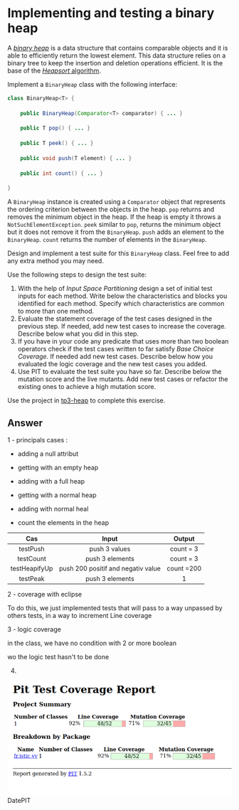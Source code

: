 # Implementing and testing a binary heap

A [*binary heap*](https://en.wikipedia.org/wiki/Binary_heap) is a data structure that contains comparable objects and it is able to efficiently return the lowest element.
This data structure relies on a binary tree to keep the insertion and deletion operations efficient. It is the base of the [*Heapsort* algorithm](https://en.wikipedia.org/wiki/Heapsort).

Implement a `BinaryHeap` class with the following interface:

```java
class BinaryHeap<T> {

    public BinaryHeap(Comparator<T> comparator) { ... }

    public T pop() { ... }

    public T peek() { ... }

    public void push(T element) { ... }

    public int count() { ... }

}
```

A `BinaryHeap` instance is created using a `Comparator` object that represents the ordering criterion between the objects in the heap.
`pop` returns and removes the minimum object in the heap. If the heap is empty it throws a `NotSuchElementException`.
`peek` similar to `pop`, returns the minimum object but it does not remove it from the `BinaryHeap`.
`push` adds an element to the `BinaryHeap`.
`count` returns the number of elements in the `BinaryHeap`.

Design and implement a test suite for this `BinaryHeap` class.
Feel free to add any extra method you may need.

Use the following steps to design the test suite:

1. With the help of *Input Space Partitioning* design a set of initial test inputs for each method. Write below the characteristics and blocks you identified for each method. Specify which characteristics are common to more than one method.
2. Evaluate the statement coverage of the test cases designed in the previous step. If needed, add new test cases to increase the coverage. Describe below what you did in this step.
3. If you have in your code any predicate that uses more than two boolean operators check if the test cases written to far satisfy *Base Choice Coverage*. If needed add new test cases. Describe below how you evaluated the logic coverage and the new test cases you added.
4. Use PIT to evaluate the test suite you have so far. Describe below the mutation score and the live mutants. Add new test cases or refactor the existing ones to achieve a high mutation score.

Use the project in [tp3-heap](../code/tp3-heap) to complete this exercise.

## Answer

1 - principals cases :

- adding a null attribut

- getting with an empty heap 

- adding with a full heap

-  getting with a normal heap

- adding with normal heal

- count the elements in the heap

|  Cas                                                        |     Input               |  Output    |
 |:-----------------------------------------------------------:|:-----------------------:|:----------:|
 | testPush                                       |     push 3 values          | count = 3 | 
 | testCount                      | push 3 elements               | count = 3 |
 | testHeapifyUp                          | push 200 positif and negativ value              | count =200  |
 | testPeak                | push 3 elements              | 1 |




2 - coverage with eclipse 

To do this, we just implemented tests that will pass to a way unpassed by others tests, in a way to increment  Line coverage



3 - logic coverage

in the class, we have no condition with 2 or more boolean 

wo the logic test hasn't to be done


4)
![](HeapPIT.png)DatePIT
